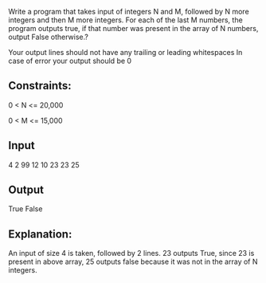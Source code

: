 Write a program that takes input of  integers N and M, followed by N more integers and then M more integers.
For each of the last M numbers, the program outputs true, if that number was present in the array of N numbers,
output False otherwise.?

Your output lines should not have any trailing or leading whitespaces
In case of error your output should be 0

## Constraints:
0 < N <= 20,000

0 < M <= 15,000

## Input
4 2
99 12 10 23
23
25

## Output
True
False

## Explanation: 
An input of size 4 is taken, followed by 2 lines.
23 outputs True, since 23 is present in above array, 25 outputs false because it was not in the array of N integers.